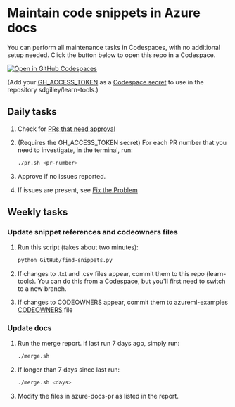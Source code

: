 # Maintain code snippets in Azure docs

You can perform all maintenance tasks in Codespaces, with no additional setup needed.  Click the button below to open this repo in a Codespace.

[![Open in GitHub Codespaces](https://github.com/codespaces/badge.svg)](https://codespaces.new/sdgilley/learn-tools?quickstart=1)

(Add your [GH_ACCESS_TOKEN](https://docs.github.com/en/authentication/keeping-your-account-and-data-secure/managing-your-personal-access-tokens) as a [Codespace secret](https://docs.github.com/en/codespaces/managing-your-codespaces/managing-your-account-specific-secrets-for-github-codespaces) to use in the repository sdgilley/learn-tools.)

## Daily tasks

1. Check for [PRs that need approval](https://github.com/Azure/azureml-examples/pulls?q=is%3Apr+is%3Aopen+user-review-requested%3A%40me )

1. (Requires the GH_ACCESS_TOKEN secret) For each PR number that you need to investigate, in the terminal, run:

    ```bash
    ./pr.sh <pr-number>
    ```

1. Approve if no issues reported.
1. If issues are present, see [Fix the Problem](https://microsoft.sharepoint.com/teams/AzureDataandAIDocsLT/_layouts/OneNote.aspx?id=%2Fteams%2FAzureDataandAIDocsLT%2FShared%20Documents%2FGeneral%2FAdvanced%20Analytics%20Tech%20Docs&wd=target%28Code%20Maintenance.one%7C2EEC86EA-36BC-4D03-A0EE-4684419BF75B%2FFix%20the%20Problem%7CF06C94CC-934D-4E05-B461-5BB56ECBE65E%2F%29)

## Weekly tasks

### Update snippet references and codeowners files

1. Run this script (takes about two minutes):

    ```bash
    python GitHub/find-snippets.py
    ```

1. If changes to .txt and .csv files appear, commit them to this repo (learn-tools). You can do this from a Codespace, but you'll first need to switch to a new branch.
1. If changes to CODEOWNERS appear, commit them to azureml-examples [CODEOWNERS](https://github.com/Azure/azureml-examples/blob/main/.github/CODEOWNERS) file

### Update docs

1. Run the merge report.  If last run 7 days ago, simply run:

    ```bash
    ./merge.sh
    ```

1. If longer than 7 days since last run:

    ```bash
    ./merge.sh <days>
    ```

1. Modify the files in azure-docs-pr as listed in the report.